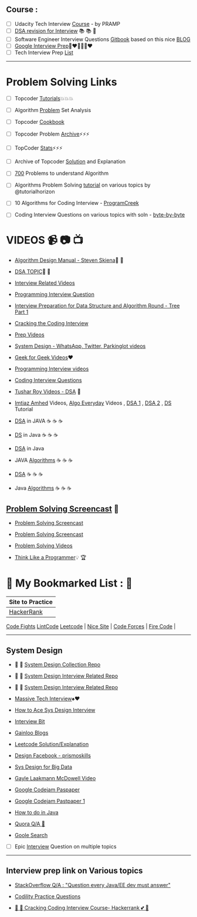 
## Course :
- [ ] Udacity Tech Interview [Course](https://www.udacity.com/course/technical-interview--ud513) - by PRAMP
- [ ] [DSA revision for Interview](http://www.columbia.edu/~jxz2101/) :books: :books: :book: 
- [ ] Software Engineer Interview Questions [Gitbook](https://orrsella.gitbooks.io/soft-eng-interview-prep/content/) based on this nice [BLOG](https://orrsella.com/2016/05/14/preparing-for-a-facebook-google-software-engineer-interview/)
- [ ] [Google Interview Prep](http://blog.gainlo.co/index.php/category/google-interview-preparation/):blue_heart::heart::yellow_heart::blue_heart::green_heart::heart:
- [ ] Tech Interview Prep [List](https://hackmd.io/s/SJIV-n7B)
---
# Problem Solving Links
- [ ] Topcoder [Tutorials](https://www.topcoder.com/community/data-science/data-science-tutorials/):boom::boom::boom:
- [ ] Algorithm [Problem](https://apps.topcoder.com/wiki/display/tc/Algorithm+Problem+Set+Analysis) Set Analysis
- [ ] Topcoder [Cookbook](https://apps.topcoder.com/forums/?module=Category&categoryID=4532)
- [ ] Topcoder Problem [Archive](https://community.topcoder.com/tc?module=ProblemArchive&sr=&er=&sc=&sd=&class=&cat=Search&div1l=&div2l=&mind1s=&mind2s=&maxd1s=&maxd2s=&wr=):zap::zap::zap:
- [ ] TopCoder [Stats](https://community.topcoder.com/stat?c=last_match):zap::zap::zap:
- [ ] Archive of Topcoder [Solution](http://web.eecs.utk.edu/~plank/topcoder-writeups/) and Explanation
- [ ] [700](http://praveendhinwacoding.blogspot.in/2013/06/700-problems-to-understand-you-complete.html) Problems to understand Algorithm
- [ ] Algorithms Problem Solving [tutorial](http://algorithms.tutorialhorizon.com/) on various topics by @tutorialhorizon

- [ ] 10 Algorithms for Coding Interview - [ProgramCreek](https://www.programcreek.com/2012/11/top-10-algorithms-for-coding-interview/)
- [ ] Coding Interview Questions on various topics with soln - [byte-by-byte](https://www.byte-by-byte.com/coding-interview-questions/)

# VIDEOS :video_camera: :camera: :tv: 
* [Algorithm Design Manual - Steven Skiena](https://www.youtube.com/playlist?list=PLOtl7M3yp-DV69F32zdK7YJcNXpTunF2b):bookmark: :book: 
* [DSA TOPIC](https://www.youtube.com/channel/UCmY63R8Xn20c6uIzcGgmI9A):cop: :metal: 
* [Interview Related Videos](https://www.youtube.com/channel/UCZSfwNcYIpqO8B9wnBg4HWA)
* [Programming Interview Question](https://www.youtube.com/playlist?list=PLamzFoFxwoNjPfxzaWqs7cZGsPYy0x_gI)
* [Interview Preparation for Data Structure and Algorithm Round - Tree Part 1](https://www.youtube.com/watch?v=TpMmcEwW524&t=1793s)
* [Cracking the Coding Interview](https://www.youtube.com/watch?v=4NIb9l3imAo&t=42s)
* [Prep Videos](https://www.youtube.com/channel/UCxX9wt5FWQUAAz4UrysqK9A/videos)
* [System Design - WhatsApp, Twitter, Parkinglot videos](https://www.youtube.com/channel/UC-vYrOAmtrx9sBzJAf3x_xw/videos)
* [Geek for Geek Videos](https://www.youtube.com/watch?v=il_t1WVLNxk&list=PLqM7alHXFySGqCvcwfqqMrteqWukz9ZoE):hearts: 
* [Programming Interview videos](https://www.youtube.com/user/mycodeschool/videos)
* [Coding Interview Questions](https://www.youtube.com/playlist?list=PLNmW52ef0uwsjnM06LweaYEZr-wjPKBnj)
* [Tushar Roy Videos - DSA](https://www.youtube.com/user/tusharroy2525)  :wave:


* [Imtiaz Amhed](https://www.youtube.com/channel/UCu4mLxrAkMEcjK9N1yJOxyA/videos) Videos, [Algo Everyday](https://www.youtube.com/user/vivekanandkhyade/videos) Videos , [DSA 1](https://www.youtube.com/playlist?list=PLkGAai-LjzyO6ceCuzRP7uJUEFl5oDYrf) , [DSA 2](https://www.youtube.com/playlist?list=PLkGAai-LjzyNg7SsHWA7QzdRSYX1Kt39T) , [DS](https://www.youtube.com/playlist?list=PLVlQHNRLflP_OxF1QJoGBwH_TnZszHR_j) Tutorial

* [DSA](https://www.youtube.com/playlist?list=PLpPXw4zFa0uKKhaSz87IowJnOTzh9tiBk) in JAVA :coffee: :coffee: :coffee:
* [DS](https://www.youtube.com/playlist?list=PLJNHMXKkK6-iwEPDDt0mayHlNDqIpoS6M) in Java :coffee: :coffee: :coffee:
* [DSA](https://www.youtube.com/playlist?list=PL6Zs6LgrJj3tDXv8a_elC6eT_4R5gfX4d) in Java
* JAVA [Algorithms](https://www.youtube.com/playlist?list=PLGLfVvz_LVvReUrWr94U-ZMgjYTQ538nT) :coffee: :coffee: :coffee:
* [DSA](https://www.youtube.com/playlist?list=PLs8TmeZHJEeF2UMA8KCI6g0BMDrVUgB0r) :coffee: :coffee: :coffee:
* Java [Algorithms](https://www.youtube.com/playlist?list=PLfi5oI2EMygMPYRQf-UD4BOWrU4UJ_-2I) :coffee: :coffee: :coffee:

## [Problem Solving Screencast](https://www.youtube.com/user/petrmitrichev/videos) :movie_camera:
* [Problem Solving Screencast](https://www.youtube.com/channel/UCjlLfxSPkYluCDetlwbLpjQ)
* [Problem Solving Screencast](https://www.youtube.com/user/Endagorion/videos)
* [Problem Solving Videos](https://www.youtube.com/channel/UC5sUXTFSRkZSCcGGxE7LQDQ/videos)

* [Think Like a Programmer](https://www.youtube.com/playlist?list=PLKQ5LYb497AZIZe9dBWy8GwLluVaMQVj0):bulb: :trophy:

# :thought_balloon: My Bookmarked List : :thought_balloon:


Site to Practice |
------------- |
[HackerRank](https://www.hackerrank.com/)  |
[Code Fights](https://codefights.com/)
[LintCode](http://www.lintcode.com/)
[Leetcode](https://leetcode.com/) |
[Nice Site](http://n00tc0d3r.blogspot.com/) |
[Code Forces](http://codeforces.com/) |
[Fire Code](https://www.firecode.io/pages/home) |

--- 


## System Design 

* :pushpin: :paperclip: [System Design Collection Repo](https://github.com/donnemartin/system-design-primer)
* :pushpin: :paperclip: [System Design Interview Related Repo](https://github.com/checkcheckzz/system-design-interview)
* :pushpin: :paperclip: [System Design Interview Related Repo](https://github.com/shashank88/system_design)

* [Massive Tech Interview](http://massivetechinterview.blogspot.com/2015/06/algorithm-how-to-count-number-of.html):spades::hearts:

* [How to Ace Sys Design Interview](https://www.palantir.com/how-to-ace-a-systems-design-interview/)

* [Interview Bit](https://www.interviewbit.com/courses/system-design/topics/storage-scalability/)

* [Gainloo Blogs](http://blog.gainlo.co/index.php/category/system-design-interview-questions/)

* [Leetcode Solution/Explanation](http://www.learn4master.com/data-structures/hashtable/leetcode-lru-cache-solution-in-java)

* [Design Facebook - prismoskills](http://prismoskills.appspot.com/lessons/System_Design_and_Big_Data/Chapter_08_-_Designing_Facebook.jsp)

* [Sys Design for Big Data](http://n00tc0d3r.blogspot.com/2013/09/big-data-consistent-hashing.html)

* [Gayle Laakmann McDowell Video](https://www.youtube.com/results?search_query=Gayle+Laakmann+McDowell)

* [Google Codejam Paspaper](https://code.google.com/codejam/contests.html)

* [Google Codejam Pastpaper 1](https://code.google.com/codejam/contest/7234486/dashboard)

* [How to do in Java](http://howtodoinjava.com/java-best-practices/)

* [Quora Q/A :speech_balloon:](https://www.quora.com/Which-are-the-frequently-asked-interview-questions-for-Java-Engineers)

* [Goole Search](https://www.google.com/webhp?sourceid=chrome-instant&ion=1&espv=2&ie=UTF-8#q=system%20design%20interview%20questions)


- [ ] Epic [Interview](http://katemats.com/interview-questions/) Question on multiple topics

--- 

## Interview prep link on Various topics

* [StackOverflow Q/A : "Question every Java/EE dev must answer"](http://stackoverflow.com/questions/2114212/questions-every-good-java-java-ee-developer-should-be-able-to-answer)
* [Codility Practice Questions](https://codility.com/programmers/lessons/1-iterations/)

* [:angel: :sparkling_heart: Cracking Coding Interview Course- Hackerrank :two_hearts:  :purple_heart:](https://www.hackerrank.com/domains/tutorials/cracking-the-coding-interview)
